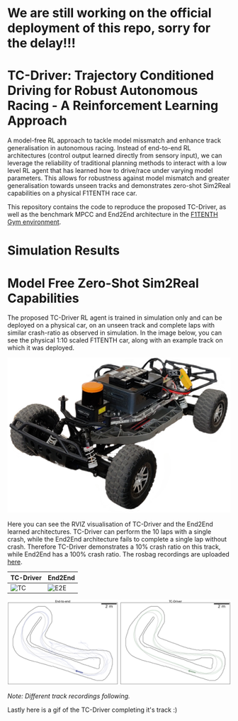 # We are still working on the official deployment of this repo, sorry for the delay!!!



# TC-Driver: Trajectory Conditioned Driving for Robust Autonomous Racing - A Reinforcement Learning Approach

A model-free RL approach to tackle model missmatch and enhance track generalisation in autonomous racing. Instead of end-to-end RL architectures (control output learned directly from sensory input), we can leverage the reliability of traditional planning methods to interact with a low level RL agent that has learned how to drive/race under varying model parameters. This allows for robustness against model mismatch and greater generalisation towards unseen tracks and demonstrates zero-shot Sim2Real capabilities on a physical F1TENTH race car.

This repository contains the code to reproduce the proposed TC-Driver, as well as the benchmark MPCC and End2End architecture in the [F1TENTH Gym environment](https://github.com/f1tenth/f1tenth_gym).  

# Simulation Results







# Model Free Zero-Shot Sim2Real Capabilities
The proposed TC-Driver RL agent is trained in simulation only and can be deployed on a physical car, on an unseen track and complete laps with similar crash-ratio as observed in simulation. In the image below, you can see the physical 1:10 scaled F1TENTH car, along with an example track on which it was deployed. 

![Car](/misc/imgs/titlepage_car.png)

Here you can see the RVIZ visualisation of TC-Driver and the End2End learned architectures. TC-Driver can perform the 10 laps with a single crash, while the End2End architecture fails to complete a single lap without crash. Therefore TC-Driver demonstrates a 10% crash ratio on this track, while End2End has a 100% crash ratio. The rosbag recordings are uploaded [here](/TC_Driver/plotting/).

| TC-Driver | End2End |
| ------ | ------ |
| ![TC](/misc/imgs/tc_rviz.gif) | ![E2E](/misc/imgs/e2e_rviz.gif) |

![Track](/misc/imgs/real_traj.png)

_Note: Different track recordings following._

Lastly here is a gif of the TC-Driver completing it's track :)


